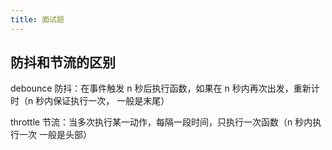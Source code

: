 ```yaml
---
title: 面试题
---
```


## 防抖和节流的区别

debounce 防抖：在事件触发 n 秒后执行函数，如果在 n 秒内再次出发，重新计时（n 秒内保证执行一次， 一般是末尾）

throttle 节流：当多次执行某一动作，每隔一段时间，只执行一次函数（n 秒内执行一次 一般是头部）
